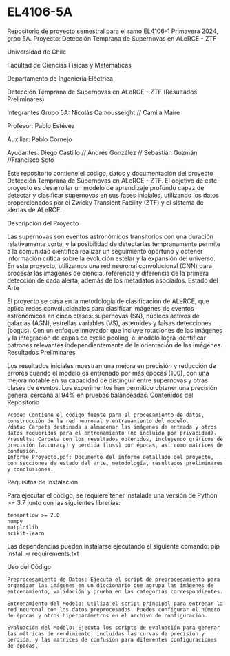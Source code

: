 # EL4106-5A
Repositorio de proyecto semestral para el ramo EL4106-1 Primavera 2024, grpo 5A. Proyecto: Detección Temprana de Supernovas en ALeRCE - ZTF

Universidad de Chile

Facultad de Ciencias Físicas y Matemáticas

Departamento de Ingeniería Eléctrica

Detección Temprana de Supernovas en ALeRCE - ZTF (Resultados Preliminares)

Integrantes Grupo 5A: Nicolás Camousseight // Camila Maire

Profesor: Pablo Estévez

Auxiliar: Pablo Cornejo

Ayudantes: Diego Castillo // Andrés González // Sebastián Guzmán //Francisco Soto


Este repositorio contiene el código, datos y documentación del proyecto Detección Temprana de Supernovas en ALeRCE - ZTF. El objetivo de este proyecto es desarrollar un modelo de aprendizaje profundo capaz de detectar y clasificar supernovas en sus fases iniciales, utilizando los datos proporcionados por el Zwicky Transient Facility (ZTF) y el sistema de alertas de ALeRCE.

Descripción del Proyecto

Las supernovas son eventos astronómicos transitorios con una duración relativamente corta, y la posibilidad de detectarlas tempranamente permite a la comunidad científica realizar un seguimiento oportuno y obtener información crítica sobre la evolución estelar y la expansión del universo. En este proyecto, utilizamos una red neuronal convolucional (CNN) para procesar las imágenes de ciencia, referencia y diferencia de la primera detección de cada alerta, además de los metadatos asociados.
Estado del Arte

El proyecto se basa en la metodología de clasificación de ALeRCE, que aplica redes convolucionales para clasificar imágenes de eventos astronómicos en cinco clases: supernovas (SN), núcleos activos de galaxias (AGN), estrellas variables (VS), asteroides y falsas detecciones (bogus). Con un enfoque innovador que incluye rotaciones de las imágenes y la integración de capas de cyclic pooling, el modelo logra identificar patrones relevantes independientemente de la orientación de las imágenes.
Resultados Preliminares

Los resultados iniciales muestran una mejora en precisión y reducción de errores cuando el modelo es entrenado por más épocas (100), con una mejora notable en su capacidad de distinguir entre supernovas y otras clases de eventos. Los experimentos han permitido obtener una precisión general cercana al 94% en pruebas balanceadas.
Contenidos del Repositorio

    /code: Contiene el código fuente para el procesamiento de datos, construcción de la red neuronal y entrenamiento del modelo.
    /data: Carpeta destinada a almacenar las imágenes de entrada y otros datos requeridos para el entrenamiento (no incluido por privacidad).
    /results: Carpeta con los resultados obtenidos, incluyendo gráficos de precisión (accuracy) y pérdida (loss) por épocas, así como matrices de confusión.
    Informe_Proyecto.pdf: Documento del informe detallado del proyecto, con secciones de estado del arte, metodología, resultados preliminares y conclusiones.

Requisitos de Instalación

Para ejecutar el código, se requiere tener instalada una versión de Python >= 3.7 junto con las siguientes librerías:

    tensorflow >= 2.0
    numpy
    matplotlib
    scikit-learn

Las dependencias pueden instalarse ejecutando el siguiente comando:
pip install -r requirements.txt

Uso del Código

    Preprocesamiento de Datos: Ejecuta el script de preprocesamiento para organizar las imágenes en un diccionario que agrupa las imágenes de entrenamiento, validación y prueba en las categorías correspondientes.

    Entrenamiento del Modelo: Utiliza el script principal para entrenar la red neuronal con los datos preprocesados. Puedes configurar el número de épocas y otros hiperparámetros en el archivo de configuración.

    Evaluación del Modelo: Ejecuta los scripts de evaluación para generar las métricas de rendimiento, incluidas las curvas de precisión y pérdida, y las matrices de confusión para diferentes configuraciones de épocas.


